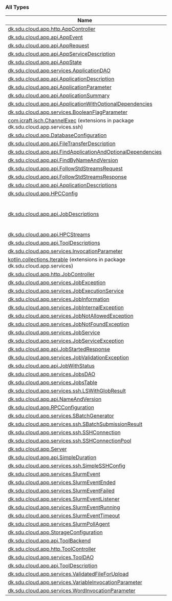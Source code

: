 

### All Types

| Name | Summary |
|---|---|
| [dk.sdu.cloud.app.http.AppController](../dk.sdu.cloud.app.http/-app-controller/index.md) |  |
| [dk.sdu.cloud.app.api.AppEvent](../dk.sdu.cloud.app.api/-app-event/index.md) |  |
| [dk.sdu.cloud.app.api.AppRequest](../dk.sdu.cloud.app.api/-app-request/index.md) |  |
| [dk.sdu.cloud.app.api.AppServiceDescription](../dk.sdu.cloud.app.api/-app-service-description/index.md) |  |
| [dk.sdu.cloud.app.api.AppState](../dk.sdu.cloud.app.api/-app-state/index.md) |  |
| [dk.sdu.cloud.app.services.ApplicationDAO](../dk.sdu.cloud.app.services/-application-d-a-o/index.md) |  |
| [dk.sdu.cloud.app.api.ApplicationDescription](../dk.sdu.cloud.app.api/-application-description/index.md) |  |
| [dk.sdu.cloud.app.api.ApplicationParameter](../dk.sdu.cloud.app.api/-application-parameter/index.md) |  |
| [dk.sdu.cloud.app.api.ApplicationSummary](../dk.sdu.cloud.app.api/-application-summary/index.md) |  |
| [dk.sdu.cloud.app.api.ApplicationWithOptionalDependencies](../dk.sdu.cloud.app.api/-application-with-optional-dependencies/index.md) |  |
| [dk.sdu.cloud.app.services.BooleanFlagParameter](../dk.sdu.cloud.app.services/-boolean-flag-parameter/index.md) |  |
| [com.jcraft.jsch.ChannelExec](../dk.sdu.cloud.app.services.ssh/com.jcraft.jsch.-channel-exec/index.md) (extensions in package dk.sdu.cloud.app.services.ssh) |  |
| [dk.sdu.cloud.app.DatabaseConfiguration](../dk.sdu.cloud.app/-database-configuration/index.md) |  |
| [dk.sdu.cloud.app.api.FileTransferDescription](../dk.sdu.cloud.app.api/-file-transfer-description/index.md) |  |
| [dk.sdu.cloud.app.api.FindApplicationAndOptionalDependencies](../dk.sdu.cloud.app.api/-find-application-and-optional-dependencies/index.md) |  |
| [dk.sdu.cloud.app.api.FindByNameAndVersion](../dk.sdu.cloud.app.api/-find-by-name-and-version/index.md) |  |
| [dk.sdu.cloud.app.api.FollowStdStreamsRequest](../dk.sdu.cloud.app.api/-follow-std-streams-request/index.md) |  |
| [dk.sdu.cloud.app.api.FollowStdStreamsResponse](../dk.sdu.cloud.app.api/-follow-std-streams-response/index.md) |  |
| [dk.sdu.cloud.app.api.ApplicationDescriptions](../dk.sdu.cloud.app.api/-h-p-c-application-descriptions/index.md) |  |
| [dk.sdu.cloud.app.HPCConfig](../dk.sdu.cloud.app/-h-p-c-config/index.md) |  |
| [dk.sdu.cloud.app.api.JobDescriptions](../dk.sdu.cloud.app.api/-h-p-c-job-descriptions/index.md) | Call descriptions for the endpoint `/api/hpc/jobs` |
| [dk.sdu.cloud.app.api.HPCStreams](../dk.sdu.cloud.app.api/-h-p-c-streams/index.md) |  |
| [dk.sdu.cloud.app.api.ToolDescriptions](../dk.sdu.cloud.app.api/-h-p-c-tool-descriptions/index.md) |  |
| [dk.sdu.cloud.app.services.InvocationParameter](../dk.sdu.cloud.app.services/-invocation-parameter/index.md) |  |
| [kotlin.collections.Iterable](../dk.sdu.cloud.app.services/kotlin.collections.-iterable/index.md) (extensions in package dk.sdu.cloud.app.services) |  |
| [dk.sdu.cloud.app.http.JobController](../dk.sdu.cloud.app.http/-job-controller/index.md) |  |
| [dk.sdu.cloud.app.services.JobException](../dk.sdu.cloud.app.services/-job-exception/index.md) |  |
| [dk.sdu.cloud.app.services.JobExecutionService](../dk.sdu.cloud.app.services/-job-execution-service/index.md) |  |
| [dk.sdu.cloud.app.services.JobInformation](../dk.sdu.cloud.app.services/-job-information/index.md) |  |
| [dk.sdu.cloud.app.services.JobInternalException](../dk.sdu.cloud.app.services/-job-internal-exception/index.md) |  |
| [dk.sdu.cloud.app.services.JobNotAllowedException](../dk.sdu.cloud.app.services/-job-not-allowed-exception/index.md) |  |
| [dk.sdu.cloud.app.services.JobNotFoundException](../dk.sdu.cloud.app.services/-job-not-found-exception/index.md) |  |
| [dk.sdu.cloud.app.services.JobService](../dk.sdu.cloud.app.services/-job-service/index.md) |  |
| [dk.sdu.cloud.app.services.JobServiceException](../dk.sdu.cloud.app.services/-job-service-exception/index.md) |  |
| [dk.sdu.cloud.app.api.JobStartedResponse](../dk.sdu.cloud.app.api/-job-started-response/index.md) |  |
| [dk.sdu.cloud.app.services.JobValidationException](../dk.sdu.cloud.app.services/-job-validation-exception/index.md) |  |
| [dk.sdu.cloud.app.api.JobWithStatus](../dk.sdu.cloud.app.api/-job-with-status/index.md) |  |
| [dk.sdu.cloud.app.services.JobsDAO](../dk.sdu.cloud.app.services/-jobs-d-a-o/index.md) |  |
| [dk.sdu.cloud.app.services.JobsTable](../dk.sdu.cloud.app.services/-jobs-table/index.md) |  |
| [dk.sdu.cloud.app.services.ssh.LSWithGlobResult](../dk.sdu.cloud.app.services.ssh/-l-s-with-glob-result/index.md) |  |
| [dk.sdu.cloud.app.api.NameAndVersion](../dk.sdu.cloud.app.api/-name-and-version/index.md) |  |
| [dk.sdu.cloud.app.RPCConfiguration](../dk.sdu.cloud.app/-r-p-c-configuration/index.md) |  |
| [dk.sdu.cloud.app.services.SBatchGenerator](../dk.sdu.cloud.app.services/-s-batch-generator/index.md) |  |
| [dk.sdu.cloud.app.services.ssh.SBatchSubmissionResult](../dk.sdu.cloud.app.services.ssh/-s-batch-submission-result/index.md) |  |
| [dk.sdu.cloud.app.services.ssh.SSHConnection](../dk.sdu.cloud.app.services.ssh/-s-s-h-connection/index.md) |  |
| [dk.sdu.cloud.app.services.ssh.SSHConnectionPool](../dk.sdu.cloud.app.services.ssh/-s-s-h-connection-pool/index.md) |  |
| [dk.sdu.cloud.app.Server](../dk.sdu.cloud.app/-server/index.md) |  |
| [dk.sdu.cloud.app.api.SimpleDuration](../dk.sdu.cloud.app.api/-simple-duration/index.md) |  |
| [dk.sdu.cloud.app.services.ssh.SimpleSSHConfig](../dk.sdu.cloud.app.services.ssh/-simple-s-s-h-config/index.md) |  |
| [dk.sdu.cloud.app.services.SlurmEvent](../dk.sdu.cloud.app.services/-slurm-event/index.md) |  |
| [dk.sdu.cloud.app.services.SlurmEventEnded](../dk.sdu.cloud.app.services/-slurm-event-ended/index.md) |  |
| [dk.sdu.cloud.app.services.SlurmEventFailed](../dk.sdu.cloud.app.services/-slurm-event-failed/index.md) |  |
| [dk.sdu.cloud.app.services.SlurmEventListener](../dk.sdu.cloud.app.services/-slurm-event-listener.md) |  |
| [dk.sdu.cloud.app.services.SlurmEventRunning](../dk.sdu.cloud.app.services/-slurm-event-running/index.md) |  |
| [dk.sdu.cloud.app.services.SlurmEventTimeout](../dk.sdu.cloud.app.services/-slurm-event-timeout/index.md) |  |
| [dk.sdu.cloud.app.services.SlurmPollAgent](../dk.sdu.cloud.app.services/-slurm-poll-agent/index.md) |  |
| [dk.sdu.cloud.app.StorageConfiguration](../dk.sdu.cloud.app/-storage-configuration/index.md) |  |
| [dk.sdu.cloud.app.api.ToolBackend](../dk.sdu.cloud.app.api/-tool-backend/index.md) |  |
| [dk.sdu.cloud.app.http.ToolController](../dk.sdu.cloud.app.http/-tool-controller/index.md) |  |
| [dk.sdu.cloud.app.services.ToolDAO](../dk.sdu.cloud.app.services/-tool-d-a-o/index.md) |  |
| [dk.sdu.cloud.app.api.ToolDescription](../dk.sdu.cloud.app.api/-tool-description/index.md) |  |
| [dk.sdu.cloud.app.services.ValidatedFileForUpload](../dk.sdu.cloud.app.services/-validated-file-for-upload/index.md) |  |
| [dk.sdu.cloud.app.services.VariableInvocationParameter](../dk.sdu.cloud.app.services/-variable-invocation-parameter/index.md) |  |
| [dk.sdu.cloud.app.services.WordInvocationParameter](../dk.sdu.cloud.app.services/-word-invocation-parameter/index.md) |  |
